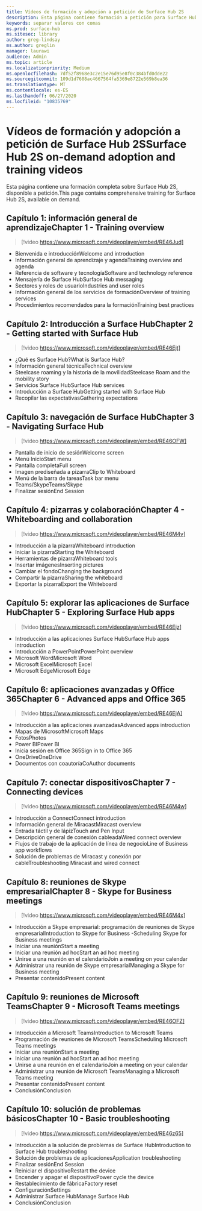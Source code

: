 ```yaml
---
title: Vídeos de formación y adopción a petición de Surface Hub 2S
description: Esta página contiene formación a petición para Surface Hub 2S.
keywords: separar valores con comas
ms.prod: surface-hub
ms.sitesec: library
author: greg-lindsay
ms.author: greglin
manager: laurawi
audience: Admin
ms.topic: article
ms.localizationpriority: Medium
ms.openlocfilehash: 7df52f8968e3c2e15e76d95e8f0c384bfd0dde22
ms.sourcegitcommit: 109d1d7608ac4667564fa5369e8722e569b8ea36
ms.translationtype: MT
ms.contentlocale: es-ES
ms.lasthandoff: 06/27/2020
ms.locfileid: "10835769"
---
```

# <span data-ttu-id="0cd77-104">Vídeos de formación y adopción a petición de Surface Hub 2S</span><span class="sxs-lookup"><span data-stu-id="0cd77-104">Surface Hub 2S on-demand adoption and training videos</span></span>

<span data-ttu-id="0cd77-105">Esta página contiene una formación completa sobre Surface Hub 2S, disponible a petición.</span><span class="sxs-lookup"><span data-stu-id="0cd77-105">This page contains comprehensive training for Surface Hub 2S, available on demand.</span></span>

## <span data-ttu-id="0cd77-106">Capítulo 1: información general de aprendizaje</span><span class="sxs-lookup"><span data-stu-id="0cd77-106">Chapter 1 - Training overview</span></span>

> [!video https://www.microsoft.com/videoplayer/embed/RE46Jud] 

- <span data-ttu-id="0cd77-107">Bienvenida e introducción</span><span class="sxs-lookup"><span data-stu-id="0cd77-107">Welcome and introduction</span></span>
- <span data-ttu-id="0cd77-108">Información general de aprendizaje y agenda</span><span class="sxs-lookup"><span data-stu-id="0cd77-108">Training overview and agenda</span></span>
- <span data-ttu-id="0cd77-109">Referencia de software y tecnología</span><span class="sxs-lookup"><span data-stu-id="0cd77-109">Software and technology reference</span></span>
- <span data-ttu-id="0cd77-110">Mensajería de Surface Hub</span><span class="sxs-lookup"><span data-stu-id="0cd77-110">Surface Hub messaging</span></span>
- <span data-ttu-id="0cd77-111">Sectores y roles de usuario</span><span class="sxs-lookup"><span data-stu-id="0cd77-111">Industries and user roles</span></span>
- <span data-ttu-id="0cd77-112">Información general de los servicios de formación</span><span class="sxs-lookup"><span data-stu-id="0cd77-112">Overview of training services</span></span>
- <span data-ttu-id="0cd77-113">Procedimientos recomendados para la formación</span><span class="sxs-lookup"><span data-stu-id="0cd77-113">Training best practices</span></span>

## <span data-ttu-id="0cd77-114">Capítulo 2: Introducción a Surface Hub</span><span class="sxs-lookup"><span data-stu-id="0cd77-114">Chapter 2 - Getting started with Surface Hub</span></span>

> [!video https://www.microsoft.com/videoplayer/embed/RE46Ejt] 

- <span data-ttu-id="0cd77-115">¿Qué es Surface Hub?</span><span class="sxs-lookup"><span data-stu-id="0cd77-115">What is Surface Hub?</span></span>
- <span data-ttu-id="0cd77-116">Información general técnica</span><span class="sxs-lookup"><span data-stu-id="0cd77-116">Technical overview</span></span>
- <span data-ttu-id="0cd77-117">Steelcase roaming y la historia de la movilidad</span><span class="sxs-lookup"><span data-stu-id="0cd77-117">Steelcase Roam and the mobility story</span></span>
- <span data-ttu-id="0cd77-118">Servicios Surface Hub</span><span class="sxs-lookup"><span data-stu-id="0cd77-118">Surface Hub services</span></span>
- <span data-ttu-id="0cd77-119">Introducción a Surface Hub</span><span class="sxs-lookup"><span data-stu-id="0cd77-119">Getting started with Surface Hub</span></span>
- <span data-ttu-id="0cd77-120">Recopilar las expectativas</span><span class="sxs-lookup"><span data-stu-id="0cd77-120">Gathering expectations</span></span>

## <span data-ttu-id="0cd77-121">Capítulo 3: navegación de Surface Hub</span><span class="sxs-lookup"><span data-stu-id="0cd77-121">Chapter 3 - Navigating Surface Hub</span></span>

> [!video https://www.microsoft.com/videoplayer/embed/RE46OFW] 

- <span data-ttu-id="0cd77-122">Pantalla de inicio de sesión</span><span class="sxs-lookup"><span data-stu-id="0cd77-122">Welcome screen</span></span>
- <span data-ttu-id="0cd77-123">Menú Inicio</span><span class="sxs-lookup"><span data-stu-id="0cd77-123">Start menu</span></span>
- <span data-ttu-id="0cd77-124">Pantalla completa</span><span class="sxs-lookup"><span data-stu-id="0cd77-124">Full screen</span></span>
- <span data-ttu-id="0cd77-125">Imagen prediseñada a pizarra</span><span class="sxs-lookup"><span data-stu-id="0cd77-125">Clip to Whiteboard</span></span>
- <span data-ttu-id="0cd77-126">Menú de la barra de tareas</span><span class="sxs-lookup"><span data-stu-id="0cd77-126">Task bar menu</span></span>
- <span data-ttu-id="0cd77-127">Teams/Skype</span><span class="sxs-lookup"><span data-stu-id="0cd77-127">Teams/Skype</span></span>
- <span data-ttu-id="0cd77-128">Finalizar sesión</span><span class="sxs-lookup"><span data-stu-id="0cd77-128">End Session</span></span>

## <span data-ttu-id="0cd77-129">Capítulo 4: pizarras y colaboración</span><span class="sxs-lookup"><span data-stu-id="0cd77-129">Chapter 4 - Whiteboarding and collaboration</span></span>

> [!video https://www.microsoft.com/videoplayer/embed/RE46M4v] 

- <span data-ttu-id="0cd77-130">Introducción a la pizarra</span><span class="sxs-lookup"><span data-stu-id="0cd77-130">Whiteboard introduction</span></span>
- <span data-ttu-id="0cd77-131">Iniciar la pizarra</span><span class="sxs-lookup"><span data-stu-id="0cd77-131">Starting the Whiteboard</span></span>
- <span data-ttu-id="0cd77-132">Herramientas de pizarra</span><span class="sxs-lookup"><span data-stu-id="0cd77-132">Whiteboard tools</span></span>
- <span data-ttu-id="0cd77-133">Insertar imágenes</span><span class="sxs-lookup"><span data-stu-id="0cd77-133">Inserting pictures</span></span>
- <span data-ttu-id="0cd77-134">Cambiar el fondo</span><span class="sxs-lookup"><span data-stu-id="0cd77-134">Changing the background</span></span>
- <span data-ttu-id="0cd77-135">Compartir la pizarra</span><span class="sxs-lookup"><span data-stu-id="0cd77-135">Sharing the whiteboard</span></span>
- <span data-ttu-id="0cd77-136">Exportar la pizarra</span><span class="sxs-lookup"><span data-stu-id="0cd77-136">Export the Whiteboard</span></span> 
 
## <span data-ttu-id="0cd77-137">Capítulo 5: explorar las aplicaciones de Surface Hub</span><span class="sxs-lookup"><span data-stu-id="0cd77-137">Chapter 5 - Exploring Surface Hub apps</span></span>

> [!video https://www.microsoft.com/videoplayer/embed/RE46Ejz] 

- <span data-ttu-id="0cd77-138">Introducción a las aplicaciones Surface Hub</span><span class="sxs-lookup"><span data-stu-id="0cd77-138">Surface Hub apps introduction</span></span>
- <span data-ttu-id="0cd77-139">Introducción a PowerPoint</span><span class="sxs-lookup"><span data-stu-id="0cd77-139">PowerPoint overview</span></span>
- <span data-ttu-id="0cd77-140">Microsoft Word</span><span class="sxs-lookup"><span data-stu-id="0cd77-140">Microsoft Word</span></span>
- <span data-ttu-id="0cd77-141">Microsoft Excel</span><span class="sxs-lookup"><span data-stu-id="0cd77-141">Microsoft Excel</span></span>
- <span data-ttu-id="0cd77-142">Microsoft Edge</span><span class="sxs-lookup"><span data-stu-id="0cd77-142">Microsoft Edge</span></span>

## <span data-ttu-id="0cd77-143">Capítulo 6: aplicaciones avanzadas y Office 365</span><span class="sxs-lookup"><span data-stu-id="0cd77-143">Chapter 6 - Advanced apps and Office 365</span></span>

> [!video https://www.microsoft.com/videoplayer/embed/RE46EjA] 

- <span data-ttu-id="0cd77-144">Introducción a las aplicaciones avanzadas</span><span class="sxs-lookup"><span data-stu-id="0cd77-144">Advanced apps introduction</span></span>
- <span data-ttu-id="0cd77-145">Mapas de Microsoft</span><span class="sxs-lookup"><span data-stu-id="0cd77-145">Microsoft Maps</span></span>
- <span data-ttu-id="0cd77-146">Fotos</span><span class="sxs-lookup"><span data-stu-id="0cd77-146">Photos</span></span>
- <span data-ttu-id="0cd77-147">Power BI</span><span class="sxs-lookup"><span data-stu-id="0cd77-147">Power BI</span></span>
- <span data-ttu-id="0cd77-148">Inicia sesión en Office 365</span><span class="sxs-lookup"><span data-stu-id="0cd77-148">Sign in to Office 365</span></span>
- <span data-ttu-id="0cd77-149">OneDrive</span><span class="sxs-lookup"><span data-stu-id="0cd77-149">OneDrive</span></span>
- <span data-ttu-id="0cd77-150">Documentos con coautoría</span><span class="sxs-lookup"><span data-stu-id="0cd77-150">CoAuthor documents</span></span>

## <span data-ttu-id="0cd77-151">Capítulo 7: conectar dispositivos</span><span class="sxs-lookup"><span data-stu-id="0cd77-151">Chapter 7 - Connecting devices</span></span>

> [!video https://www.microsoft.com/videoplayer/embed/RE46M4w] 

- <span data-ttu-id="0cd77-152">Introducción a Connect</span><span class="sxs-lookup"><span data-stu-id="0cd77-152">Connect introduction</span></span>
- <span data-ttu-id="0cd77-153">Información general de Miracast</span><span class="sxs-lookup"><span data-stu-id="0cd77-153">Miracast overview</span></span>
- <span data-ttu-id="0cd77-154">Entrada táctil y de lápiz</span><span class="sxs-lookup"><span data-stu-id="0cd77-154">Touch and Pen Input</span></span>
- <span data-ttu-id="0cd77-155">Descripción general de conexión cableada</span><span class="sxs-lookup"><span data-stu-id="0cd77-155">Wired connect overview</span></span>
- <span data-ttu-id="0cd77-156">Flujos de trabajo de la aplicación de línea de negocio</span><span class="sxs-lookup"><span data-stu-id="0cd77-156">Line of Business app workflows</span></span>
- <span data-ttu-id="0cd77-157">Solución de problemas de Miracast y conexión por cable</span><span class="sxs-lookup"><span data-stu-id="0cd77-157">Troubleshooting Miracast and wired connect</span></span>    
 
## <span data-ttu-id="0cd77-158">Capítulo 8: reuniones de Skype empresarial</span><span class="sxs-lookup"><span data-stu-id="0cd77-158">Chapter 8 - Skype for Business meetings</span></span>

> [!video https://www.microsoft.com/videoplayer/embed/RE46M4x] 

- <span data-ttu-id="0cd77-159">Introducción a Skype empresarial: programación de reuniones de Skype empresarial</span><span class="sxs-lookup"><span data-stu-id="0cd77-159">Introduction to Skype for Business -Scheduling Skype for Business meetings</span></span>
- <span data-ttu-id="0cd77-160">Iniciar una reunión</span><span class="sxs-lookup"><span data-stu-id="0cd77-160">Start a meeting</span></span>
- <span data-ttu-id="0cd77-161">Iniciar una reunión ad hoc</span><span class="sxs-lookup"><span data-stu-id="0cd77-161">Start an ad hoc meeting</span></span>
- <span data-ttu-id="0cd77-162">Unirse a una reunión en el calendario</span><span class="sxs-lookup"><span data-stu-id="0cd77-162">Join a meeting on your calendar</span></span>
- <span data-ttu-id="0cd77-163">Administrar una reunión de Skype empresarial</span><span class="sxs-lookup"><span data-stu-id="0cd77-163">Managing a Skype for Business meeting</span></span>
- <span data-ttu-id="0cd77-164">Presentar contenido</span><span class="sxs-lookup"><span data-stu-id="0cd77-164">Present content</span></span>
    
## <span data-ttu-id="0cd77-165">Capítulo 9: reuniones de Microsoft Teams</span><span class="sxs-lookup"><span data-stu-id="0cd77-165">Chapter 9 - Microsoft Teams meetings</span></span>

> [!video https://www.microsoft.com/videoplayer/embed/RE46OFZ] 

- <span data-ttu-id="0cd77-166">Introducción a Microsoft Teams</span><span class="sxs-lookup"><span data-stu-id="0cd77-166">Introduction to Microsoft Teams</span></span>
- <span data-ttu-id="0cd77-167">Programación de reuniones de Microsoft Teams</span><span class="sxs-lookup"><span data-stu-id="0cd77-167">Scheduling Microsoft Teams meetings</span></span>
- <span data-ttu-id="0cd77-168">Iniciar una reunión</span><span class="sxs-lookup"><span data-stu-id="0cd77-168">Start a meeting</span></span>
- <span data-ttu-id="0cd77-169">Iniciar una reunión ad hoc</span><span class="sxs-lookup"><span data-stu-id="0cd77-169">Start an ad hoc meeting</span></span>
- <span data-ttu-id="0cd77-170">Unirse a una reunión en el calendario</span><span class="sxs-lookup"><span data-stu-id="0cd77-170">Join a meeting on your calendar</span></span>
- <span data-ttu-id="0cd77-171">Administrar una reunión de Microsoft Teams</span><span class="sxs-lookup"><span data-stu-id="0cd77-171">Managing a Microsoft Teams meeting</span></span>
- <span data-ttu-id="0cd77-172">Presentar contenido</span><span class="sxs-lookup"><span data-stu-id="0cd77-172">Present content</span></span>
- <span data-ttu-id="0cd77-173">Conclusión</span><span class="sxs-lookup"><span data-stu-id="0cd77-173">Conclusion</span></span>

## <span data-ttu-id="0cd77-174">Capítulo 10: solución de problemas básicos</span><span class="sxs-lookup"><span data-stu-id="0cd77-174">Chapter 10 - Basic troubleshooting</span></span>

> [!video https://www.microsoft.com/videoplayer/embed/RE46z65] 

- <span data-ttu-id="0cd77-175">Introducción a la solución de problemas de Surface Hub</span><span class="sxs-lookup"><span data-stu-id="0cd77-175">Introduction to Surface Hub troubleshooting</span></span>
- <span data-ttu-id="0cd77-176">Solución de problemas de aplicaciones</span><span class="sxs-lookup"><span data-stu-id="0cd77-176">Application troubleshooting</span></span>
- <span data-ttu-id="0cd77-177">Finalizar sesión</span><span class="sxs-lookup"><span data-stu-id="0cd77-177">End Session</span></span>
- <span data-ttu-id="0cd77-178">Reiniciar el dispositivo</span><span class="sxs-lookup"><span data-stu-id="0cd77-178">Restart the device</span></span>
- <span data-ttu-id="0cd77-179">Encender y apagar el dispositivo</span><span class="sxs-lookup"><span data-stu-id="0cd77-179">Power cycle the device</span></span>
- <span data-ttu-id="0cd77-180">Restablecimiento de fábrica</span><span class="sxs-lookup"><span data-stu-id="0cd77-180">Factory reset</span></span>
- <span data-ttu-id="0cd77-181">Configuración</span><span class="sxs-lookup"><span data-stu-id="0cd77-181">Settings</span></span>
- <span data-ttu-id="0cd77-182">Administrar Surface Hub</span><span class="sxs-lookup"><span data-stu-id="0cd77-182">Manage Surface Hub</span></span>
- <span data-ttu-id="0cd77-183">Conclusión</span><span class="sxs-lookup"><span data-stu-id="0cd77-183">Conclusion</span></span>